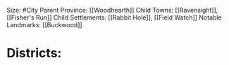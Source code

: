 Size: #City
Parent Province: [[Woodhearth]]
Child Towns: [[Ravensight]], [[Fisher's Run]]
Child Settlements: [[Rabbit Hole]], [[Field Watch]]
Notable Landmarks: [[Buckwood]]

# Districts:
